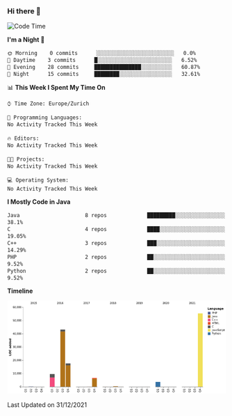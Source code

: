 ### Hi there 👋

<!--START_SECTION:waka-->
![Code Time](http://img.shields.io/badge/Code%20Time-3%2C307%20hrs%2030%20mins-blue)

**I'm a Night 🦉** 

```text
🌞 Morning    0 commits      ░░░░░░░░░░░░░░░░░░░░░░░░░   0.0% 
🌆 Daytime    3 commits      █░░░░░░░░░░░░░░░░░░░░░░░░   6.52% 
🌃 Evening    28 commits     ███████████████░░░░░░░░░░   60.87% 
🌙 Night      15 commits     ████████░░░░░░░░░░░░░░░░░   32.61%

```


📊 **This Week I Spent My Time On** 

```text
⌚︎ Time Zone: Europe/Zurich

💬 Programming Languages: 
No Activity Tracked This Week

🔥 Editors: 
No Activity Tracked This Week

🐱‍💻 Projects: 
No Activity Tracked This Week

💻 Operating System: 
No Activity Tracked This Week

```

**I Mostly Code in Java** 

```text
Java                     8 repos             █████████░░░░░░░░░░░░░░░░   38.1% 
C                        4 repos             ████░░░░░░░░░░░░░░░░░░░░░   19.05% 
C++                      3 repos             ███░░░░░░░░░░░░░░░░░░░░░░   14.29% 
PHP                      2 repos             ██░░░░░░░░░░░░░░░░░░░░░░░   9.52% 
Python                   2 repos             ██░░░░░░░░░░░░░░░░░░░░░░░   9.52%

```


**Timeline**

![Chart not found](https://raw.githubusercontent.com/JimR21/JimR21/master/charts/bar_graph.png) 


 Last Updated on 31/12/2021
<!--END_SECTION:waka-->

<!--
**JimR21/JimR21** is a ✨ _special_ ✨ repository because its `README.md` (this file) appears on your GitHub profile.

Here are some ideas to get you started:

- 🔭 I’m currently working on ...
- 🌱 I’m currently learning ...
- 👯 I’m looking to collaborate on ...
- 🤔 I’m looking for help with ...
- 💬 Ask me about ...
- 📫 How to reach me: ...
- 😄 Pronouns: ...
- ⚡ Fun fact: ...
-->
